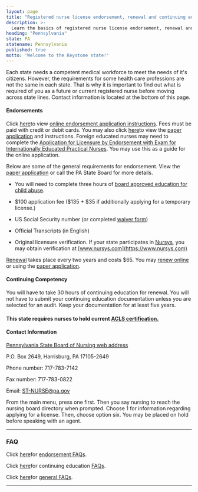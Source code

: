 ```yaml
---
layout: page
title: "Registered nurse license endorsement, renewal and continuing education in Pennsylvania | ACLS Training Center"
description: >-
  Learn the basics of registered nurse license endorsement, renewal and continuing education in Pennsylvania.
heading: "Pennsylvania"
state: PA
statename: Pennsylvania
published: true
motto: 'Welcome to the Keystone state!'
---
```


Each state needs a competent medical workforce to meet the needs of it's
citizens. However, the requirements for some health care professions are
not the same in each state. That is why it is important to find out what
is required of you as a future or current registered nurse before moving
across state lines. Contact information is located at the bottom of this
page.

#### Endorsements

Click
[here](https://www.dos.pa.gov/ProfessionalLicensing/BoardsCommissions/Nursing/Documents/Applications%20and%20Forms/Online%20Instr%20Grad%20Exam%20GTPP.pdf)to
view [online endorsement application
instructions](https://www.dos.pa.gov/ProfessionalLicensing/BoardsCommissions/Nursing/Documents/Applications%20and%20Forms/Online%20Instr%20Grad%20Exam%20GTPP.pdf).
Fees must be paid with credit or debit cards. You may also click
[here](https://www.dos.pa.gov/ProfessionalLicensing/BoardsCommissions/Nursing/Documents/Applications%20and%20Forms/Online%20Endorsement%20Combined%20Instructions.pdf)to
view the [paper
application](https://www.dos.pa.gov/ProfessionalLicensing/BoardsCommissions/Nursing/Documents/Applications%20and%20Forms/Online%20Endorsement%20Combined%20Instructions.pdf)
and instructions. Foreign educated nurses may need to complete the
[Application for Licensure by Endorsement with Exam for Internationally
Educated Practical
Nurses](https://www.dos.pa.gov/ProfessionalLicensing/BoardsCommissions/Nursing/Documents/Applications%20and%20Forms/Endorsement%20INT%20Exam%20App.pdf).
You may use this as a guide for the online application.

Below are some of the general requirements for endorsement. View the
[paper
application](https://www.dos.pa.gov/ProfessionalLicensing/BoardsCommissions/Nursing/Documents/Applications%20and%20Forms/Online%20Endorsement%20Combined%20Instructions.pdf)
or call the PA State Board for more details.

-   You will need to complete three hours of [board approved education
    for child
    abuse](https://www.dos.pa.gov/ProfessionalLicensing/BoardsCommissions/Pages/Act-31.aspx).

-   \$100 application fee (\$135 + \$35 if additionally applying for a
    temporary license.)

-   US Social Security number (or completed [waiver
    form](https://www.dos.pa.gov/ProfessionalLicensing/BoardsCommissions/Nursing/Documents/Applications%20and%20Forms/SSN%20Waiver%20Form.pdf))

-   Official Transcripts (in English)

-   Original licensure verification. If your state participates in
    [Nursys](https://www.nursys.com), you may obtain verification at
    [www.nursys.com](https://www.nursys.com)

[Renewal](https://www.dos.pa.gov/ProfessionalLicensing/BoardsCommissions/Nursing/Pages/Renewal%20Information.aspx) takes
place every two years and costs \$65. You may [renew
online](https://www.pals.pa.gov/) or using the [paper
application](https://www.pals.pa.gov).

#### Continuing Competency

You will have to take 30 hours of continuing education for renewal. You
will not have to submit your continuing education documentation unless
you are selected for an audit. Keep your documentation for at least five
years.

#### This state requires nurses to hold current [ACLS certification.](https://www.acls.net/pennsylvania-acls-pals-bls.htm)

#### Contact Information

[Pennsylvania State Board of Nursing web
address](https://www.dos.pa.gov/ProfessionalLicensing/BoardsCommissions/Nursing/Pages/default.aspx)

P.O. Box 2649, Harrisburg, PA 17105-2649

Phone number: 717-783-7142

Fax number: 717-783-0822

Email:
[ST-NURSE@pa.gov](mailto:ST-NURSE@pa.gov?subject=License%20renewals%20and%20endorsements&body=Hi%2C%0A%0AI%20was%20on%20the%20ACLS%20Training%20Center%20website%20RNMobility.com%20and%20read%20that%20I%20can%20send%20my%20questions%20for%20the%20Pennsylvania%20State%20Board%20of%20Nursing%20here.)

From the main menu, press one first. Then you say nursing to reach the
nursing board directory when prompted. Choose 1 for information
regarding applying for a license. Then, choose option six. You may be
placed on hold before speaking with an agent.

* * * * *

### FAQ

Click
[here](https://www.dos.pa.gov/ProfessionalLicensing/BoardsCommissions/Nursing/Documents/Applications%20and%20Forms/FAQs%20for%20End%20TPP.pdf)for
[endorsement
FAQs](https://www.dos.pa.gov/ProfessionalLicensing/BoardsCommissions/Nursing/Documents/Applications%20and%20Forms/FAQs%20for%20End%20TPP.pdf).

Click
[here](https://www.dos.pa.gov/ProfessionalLicensing/BoardsCommissions/Nursing/Documents/Applications%20and%20Forms/FAQ%20RNce.pdf)for
continuing education
[FAQs](https://www.dos.pa.gov/ProfessionalLicensing/BoardsCommissions/Nursing/Documents/Applications%20and%20Forms/FAQ%20RNce.pdf).

Click
[here](https://www.dos.pa.gov/ProfessionalLicensing/BoardsCommissions/Nursing/Pages/General-Information.aspx)for
[general
FAQs](https://www.dos.pa.gov/ProfessionalLicensing/BoardsCommissions/Nursing/Pages/General-Information.aspx).

* * * * *
